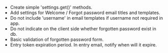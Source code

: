 - Create simple 'settings.get()' methods.
- Add settings for Welcome / Forgot password email titles and templates.
- Do not include 'username' in email templates if username not required in app.
- Do not indicate on the client side whether forgotten password exist in db.
- Basic validation of forgotten password form.
- Entry token expiration period. In entry email, notify when will it expire.



